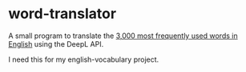 # word-translator

A small program to translate the [3,000 most frequently used words in English](https://www.ef.fr/ressources-anglais/vocabulaire-anglais/top-3000/) using the DeepL API.

I need this for my english-vocabulary project.
